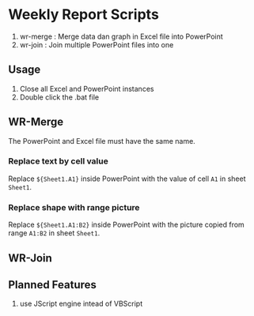 # Weekly Report Scripts

 1. wr-merge : Merge data dan graph in Excel file into PowerPoint
 2. wr-join : Join multiple PowerPoint files into one

## Usage

 1. Close all Excel and PowerPoint instances
 2. Double click the .bat file

## WR-Merge

The PowerPoint and Excel file must have the same name.

### Replace text by cell value

Replace `${Sheet1.A1}` inside PowerPoint with the value of cell `A1` 
in sheet `Sheet1`.

### Replace shape with range picture

Replace `${Sheet1.A1:B2}` inside PowerPoint with the picture copied 
from range `A1:B2` in sheet `Sheet1`.

## WR-Join


## Planned Features

 1. use JScript engine intead of VBScript

